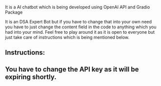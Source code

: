 It is a AI chatbot which is being developed using OpenAI API and Gradio Package

It is an DSA Expert Bot but if you have to change that into your own need you have
to just change the content field in the code to anything which you had into your 
mind. Feel free to play around it as it is open to everyone but just take care of
instructions which is being mentioned below.

Instructions: 
---------------------------------------------------------------------------------
You have to change the API key as it will be expiring shortly.
---------------------------------------------------------------------------------
